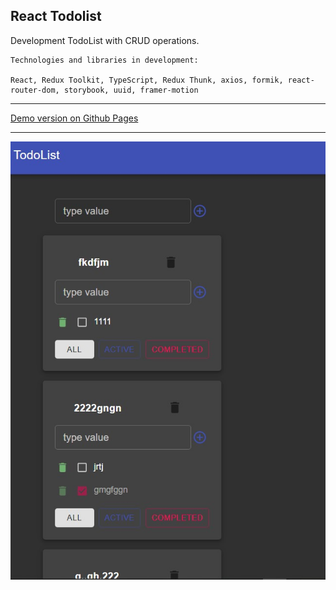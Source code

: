 ## React Todolist

Development TodoList with CRUD operations.
```
Technologies and libraries in development:

React, Redux Toolkit, TypeScript, Redux Thunk, axios, formik, react-router-dom, storybook, uuid, framer-motion
```

***

[Demo version on Github Pages](https://nedug.github.io/IT-incubator)

***

![](https://github.com/nedug/cv-alexander-r/blob/main/src/common/img/todo.jpg?raw=true)